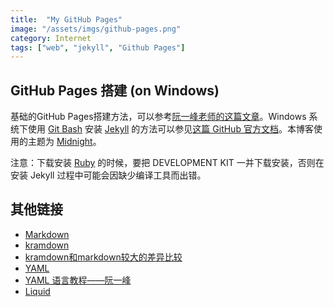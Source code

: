 ```yaml
---
title:  "My GitHub Pages"
image: "/assets/imgs/github-pages.png"
category: Internet
tags: ["web", "jekyll", "Github Pages"]
---
```


## GitHub Pages 搭建 (on Windows)
基础的GitHub Pages搭建方法，可以参考[阮一峰老师的这篇文章][1]。Windows 系统下使用 [Git Bash][2] 安装 [Jekyll][3] 的方法可以参见[这篇 GitHub 官方文档][4]。本博客使用的主题为 [Midnight][5]。

注意：下载安装 [Ruby][6] 的时候，要把 DEVELOPMENT KIT 一并下载安装，否则在安装 Jekyll 过程中可能会因缺少编译工具而出错。

## 其他链接
*  [Markdown][10]
*  [kramdown][11]
*  [kramdown和markdown较大的差异比较][12]
*  [YAML][8]
*  [YAML 语言教程——阮一峰][9]
*  [Liquid][7]


[1]: http://www.ruanyifeng.com/blog/2012/08/blogging_with_jekyll.html
[2]: https://git-scm.com/downloads
[3]: https://jekyllcn.com/
[4]: https://help.github.com/articles/using-jekyll-as-a-static-site-generator-with-github-pages/
[5]: https://github.com/pages-themes/midnight
[6]: https://rubyinstaller.org/downloads/
[7]: https://shopify.github.io/liquid/
[8]: http://yaml.org/
[9]: http://www.ruanyifeng.com/blog/2016/07/yaml.html
[10]: http://daringfireball.net/projects/markdown/
[11]: https://kramdown.gettalong.org/
[12]: http://gohom.win/2015/11/06/Kramdown-note/
